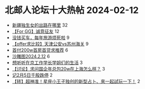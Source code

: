 # 北邮人论坛十大热帖 2024-02-12

- [新疆独生女的出路在哪里](https://bbs.byr.cn/article/Xinjiang/168151) 32
- [【For GG】诚意征友](https://bbs.byr.cn/article/Friends/2050385) 12
- [没钱买车，每年旅游烦死啦](https://bbs.byr.cn/article/Talking/6410500) 9
- [【offer求比较】天津公安vs苏州海关](https://bbs.byr.cn/article/Job/2207141) 9
- [首付200w首房首贷求推荐](https://bbs.byr.cn/article/Home/131909) 6
- [沙雕图2024.2.12](https://bbs.byr.cn/article/Picture/3358223) 6
- [想听听在京工作学长学姐们的生活](https://bbs.byr.cn/article/WorkLife/1207473) 3
- [【讨论】求问国企年总包20w在上海怎么样？](https://bbs.byr.cn/article/BYRatSH/9892) 3
- [记2月5日千股跌停](https://bbs.byr.cn/article/Financial/83768) 2
- [【转】超神准！星座小王子独创的新型占卜、來一起試玩一下！](https://bbs.byr.cn/article/Constellations/326533) 2


